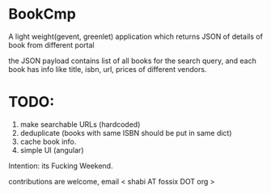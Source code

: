 BookCmp
=======

A light weight(gevent, greenlet) application which returns JSON of details of book
from different portal

the JSON payload contains list of all books for the search query, and each book has
info like title, isbn, url, prices of different vendors. 

TODO:
=====

1. make searchable URLs (hardcoded)
2. deduplicate (books with same ISBN should be put in same dict)
3. cache book info.
4. simple UI (angular)

Intention:
its Fucking Weekend.

contributions are welcome, email  < shabi AT fossix DOT org >
